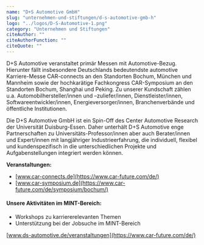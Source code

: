 ```yaml
---
name: "D+S Automotive GmbH"
slug: "unternehmen-und-stiftungen/d-s-automotive-gmb-h"
logo: "../logos/D-S-Automotive-1.png"
category: "Unternehmen und Stiftungen"
citeAuthor: ""
citeAuthorFunction: ""
citeQuote: ""
---
```


D+S Automotive veranstaltet primär Messen mit Automotive-Bezug. Hierunter fällt insbesondere Deutschlands bedeutendste automotive Karriere-Messe CAR-connects an den Standorten Bochum, München und Mannheim sowie der hochkarätige Fachkongress CAR-Symposium an den Standorten Bochum, Shanghai und Peking. Zu unserer Kundschaft zählen u.a. Automobilhersteller/innen und –zuliefer/innen, Dienstleister/innen, Softwareentwickler/innen, Energieversorger/innen, Branchenverbände und öffentliche Institutionen.

Die D+S Automotive GmbH ist ein Spin-Off des Center Automotive Research der Universität Duisburg-Essen. Daher unterhält D+S Automotive enge Partnerschaften zu Universitäts-Professor/innen aber auch Berater/innen und Expert/innen mit langjähriger Industrieerfahrung, die individuell, flexibel und kundenspezifisch in die unterschiedlichen Projekte und Aufgabenstellungen integriert werden können.

**Veranstaltungen:**

- [www.car-connects.de](https://www.car-future.com/de/)
- [www.car-symposium.de](https://www.car-future.com/de/symposium/bochum/)

#### Unsere Aktivitäten im MINT-Bereich:

- Workshops zu karriererelevanten Themen
- Unterstützung bei der Jobsuche im MINT-Bereich

[www.ds-automotive.de/veranstaltungen](https://www.car-future.com/de/)

